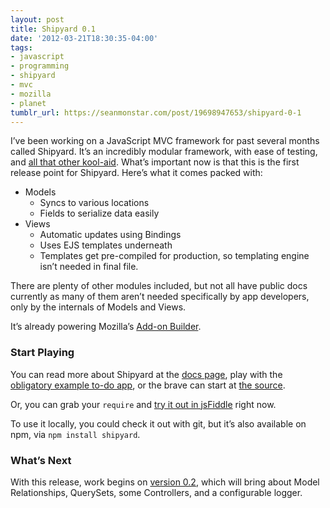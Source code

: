 ```yaml
---
layout: post
title: Shipyard 0.1
date: '2012-03-21T18:30:35-04:00'
tags:
- javascript
- programming
- shipyard
- mvc
- mozilla
- planet
tumblr_url: https://seanmonstar.com/post/19698947653/shipyard-0-1
---
```

I’ve been working on a JavaScript MVC framework for past several months called Shipyard. It’s an incredibly modular framework, with ease of testing, and [all that other kool-aid](http://seanmonstar.com/blog/2012-02-21-shipyard-mindset/). What’s important now is that this is the first release point for Shipyard. Here’s what it comes packed with:

- Models
  - Syncs to various locations
  - Fields to serialize data easily
- Views
  - Automatic updates using Bindings
  - Uses EJS templates underneath
  - Templates get pre-compiled for production, so templating engine isn’t needed in final file.

There are plenty of other modules included, but not all have public docs currently as many of them aren’t needed specifically by app developers, only by the internals of Models and Views.

It’s already powering Mozilla’s [Add-on Builder](https://builder.addons.mozilla.org).

### Start Playing

You can read more about Shipyard at the [docs page](http://seanmonstar.github.com/Shipyard/), play with the [obligatory example to-do app](http://seanmonstar.github.com/Shipyard/examples/tasks/), or the brave can start at [the source](https://github.com/seanmonstar/Shipyard).

Or, you can grab your `require` and [try it out in jsFiddle](http://jsfiddle.net/seanmonstar/JrcF4/) right now.

To use it locally, you could check it out with git, but it’s also available on npm, via `npm install shipyard`.

### What’s Next

With this release, work begins on [version 0.2](https://github.com/seanmonstar/Shipyard/issues?milestone=2), which will bring about Model Relationships, QuerySets, some Controllers, and a configurable logger.

